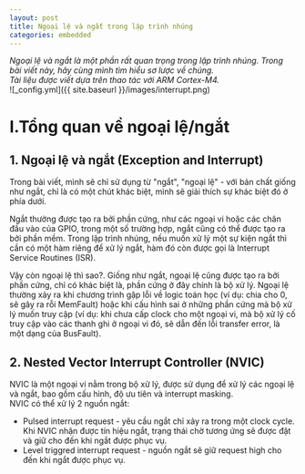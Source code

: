 ```yaml
---
layout: post
title: Ngoại lệ và ngắt trong lập trình nhúng
categories: embedded
---
```


*Ngoại lệ và ngắt là một phần rất quan trọng trong lập trình nhúng. Trong bài viết này, hãy cùng mình tìm hiểu sơ lược về chúng.*  
*Tài liệu được viết dựa trên thao tác với ARM Cortex-M4.*  
![_config.yml]({{ site.baseurl }}/images/interrupt.png)
# I.Tổng quan về ngoại lệ/ngắt
## 1. Ngoại lệ và ngắt (Exception and Interrupt)
Trong bài viết, mình sẽ chỉ sử dụng từ "ngắt", "ngoại lệ" - với bản chất giống như ngắt, chỉ là có một chút khác biệt, mình sẽ giải thích sự khác biệt đó ở phía dưới.  

Ngắt thường được tạo ra bởi phần cứng, như các ngoại vi hoặc các chân đầu vào của GPIO, trong một số trường hợp, ngắt cũng có thể được tạo ra bởi phần mềm. Trong lập trình nhúng, nếu muốn xử lý một sự kiện ngắt thì cần có một hàm riêng để xử lý ngắt, hàm đó còn được gọi là Interrupt Service Routines (ISR).  

Vậy còn ngoại lệ thì sao?. Giống như ngắt, ngoại lệ cũng được tạo ra bởi phần cứng, chỉ có khác biệt là, phần cứng ở đây chính là bộ xử lý. Ngoại lệ thường xảy ra khi chương trình gặp lỗi về logic toán học (ví dụ: chia cho 0, sẽ gây ra rỗi MemFault) hoặc khi cấu hình sai ở những phần cứng mà bộ xử lý muốn truy cập (ví dụ: khi chưa cấp clock cho một ngoại vi, mà bộ xử lý cố truy cập vào các thanh ghi ở ngoại vi đó, sẽ dẫn đến lỗi transfer error, là một dạng của BusFault).  

## 2. Nested Vector Interrupt Controller (NVIC)
NVIC là một ngoại vi nằm trong bộ xử lý, được sử dụng để xử lý các ngoại lệ và ngắt, bao gồm cấu hình, độ ưu tiên và interrupt masking.  
NVIC có thể xử lý 2 nguồn ngắt:  
* Pulsed interrupt request - yêu cầu ngắt chỉ xảy ra trong một clock cycle. Khi NVIC nhận được tín hiệu ngắt, trạng thái chờ tương ứng sẽ được đặt và giữ cho đến khi ngắt được phục vụ.
* Level triggred interrupt request - nguồn ngắt sẽ giữ request high cho đến khi ngắt được phục vụ.


